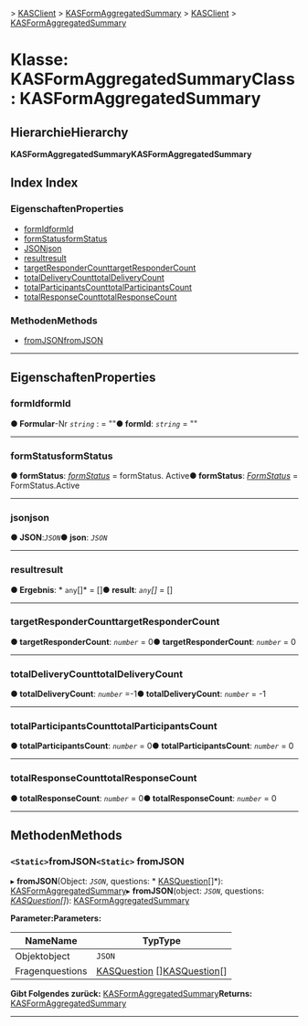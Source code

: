 <span data-ttu-id="5ed73-101">[](../README.md) > [KASClient](../modules/kasclient.md) > [KASFormAggregatedSummary](../classes/kasclient.kasformaggregatedsummary.md)</span><span class="sxs-lookup"><span data-stu-id="5ed73-101">[](../README.md) > [KASClient](../modules/kasclient.md) > [KASFormAggregatedSummary](../classes/kasclient.kasformaggregatedsummary.md)</span></span>

# <a name="class-kasformaggregatedsummary"></a><span data-ttu-id="5ed73-102">Klasse: KASFormAggregatedSummary</span><span class="sxs-lookup"><span data-stu-id="5ed73-102">Class: KASFormAggregatedSummary</span></span>

## <a name="hierarchy"></a><span data-ttu-id="5ed73-103">Hierarchie</span><span class="sxs-lookup"><span data-stu-id="5ed73-103">Hierarchy</span></span>

<span data-ttu-id="5ed73-104">**KASFormAggregatedSummary**</span><span class="sxs-lookup"><span data-stu-id="5ed73-104">**KASFormAggregatedSummary**</span></span>

## <a name="index"></a><span data-ttu-id="5ed73-105">Index </span><span class="sxs-lookup"><span data-stu-id="5ed73-105">Index</span></span>

### <a name="properties"></a><span data-ttu-id="5ed73-106">Eigenschaften</span><span class="sxs-lookup"><span data-stu-id="5ed73-106">Properties</span></span>

* [<span data-ttu-id="5ed73-107">formId</span><span class="sxs-lookup"><span data-stu-id="5ed73-107">formId</span></span>](kasclient.kasformaggregatedsummary.md#formid)
* [<span data-ttu-id="5ed73-108">formStatus</span><span class="sxs-lookup"><span data-stu-id="5ed73-108">formStatus</span></span>](kasclient.kasformaggregatedsummary.md#formstatus)
* [<span data-ttu-id="5ed73-109">JSON</span><span class="sxs-lookup"><span data-stu-id="5ed73-109">json</span></span>](kasclient.kasformaggregatedsummary.md#json)
* [<span data-ttu-id="5ed73-110">result</span><span class="sxs-lookup"><span data-stu-id="5ed73-110">result</span></span>](kasclient.kasformaggregatedsummary.md#result)
* [<span data-ttu-id="5ed73-111">targetResponderCount</span><span class="sxs-lookup"><span data-stu-id="5ed73-111">targetResponderCount</span></span>](kasclient.kasformaggregatedsummary.md#targetrespondercount)
* [<span data-ttu-id="5ed73-112">totalDeliveryCount</span><span class="sxs-lookup"><span data-stu-id="5ed73-112">totalDeliveryCount</span></span>](kasclient.kasformaggregatedsummary.md#totaldeliverycount)
* [<span data-ttu-id="5ed73-113">totalParticipantsCount</span><span class="sxs-lookup"><span data-stu-id="5ed73-113">totalParticipantsCount</span></span>](kasclient.kasformaggregatedsummary.md#totalparticipantscount)
* [<span data-ttu-id="5ed73-114">totalResponseCount</span><span class="sxs-lookup"><span data-stu-id="5ed73-114">totalResponseCount</span></span>](kasclient.kasformaggregatedsummary.md#totalresponsecount)
### <a name="methods"></a><span data-ttu-id="5ed73-115">Methoden</span><span class="sxs-lookup"><span data-stu-id="5ed73-115">Methods</span></span>

* [<span data-ttu-id="5ed73-116">fromJSON</span><span class="sxs-lookup"><span data-stu-id="5ed73-116">fromJSON</span></span>](kasclient.kasformaggregatedsummary.md#fromjson)

---

## <a name="properties"></a><span data-ttu-id="5ed73-117">Eigenschaften</span><span class="sxs-lookup"><span data-stu-id="5ed73-117">Properties</span></span>

<a id="formid"></a>

###  <a name="formid"></a><span data-ttu-id="5ed73-118">formId</span><span class="sxs-lookup"><span data-stu-id="5ed73-118">formId</span></span>

<span data-ttu-id="5ed73-119">**● Formular**-Nr *`string`* : = ""</span><span class="sxs-lookup"><span data-stu-id="5ed73-119">**● formId**: *`string`* = ""</span></span>

___
<a id="formstatus"></a>

###  <a name="formstatus"></a><span data-ttu-id="5ed73-120">formStatus</span><span class="sxs-lookup"><span data-stu-id="5ed73-120">formStatus</span></span>

<span data-ttu-id="5ed73-121">**● formStatus**: *[formStatus](../enums/kasclient.formstatus.md)* = formStatus. Active</span><span class="sxs-lookup"><span data-stu-id="5ed73-121">**● formStatus**: *[FormStatus](../enums/kasclient.formstatus.md)* =  FormStatus.Active</span></span>

___
<a id="json"></a>

###  <a name="json"></a><span data-ttu-id="5ed73-122">json</span><span class="sxs-lookup"><span data-stu-id="5ed73-122">json</span></span>

<span data-ttu-id="5ed73-123">**● JSON**:*`JSON`*</span><span class="sxs-lookup"><span data-stu-id="5ed73-123">**● json**: *`JSON`*</span></span>

___
<a id="result"></a>

###  <a name="result"></a><span data-ttu-id="5ed73-124">result</span><span class="sxs-lookup"><span data-stu-id="5ed73-124">result</span></span>

<span data-ttu-id="5ed73-125">**● Ergebnis**: \* `any`[]\* = []</span><span class="sxs-lookup"><span data-stu-id="5ed73-125">**● result**: *`any`[]* =  []</span></span>

___
<a id="targetrespondercount"></a>

###  <a name="targetrespondercount"></a><span data-ttu-id="5ed73-126">targetResponderCount</span><span class="sxs-lookup"><span data-stu-id="5ed73-126">targetResponderCount</span></span>

<span data-ttu-id="5ed73-127">**● targetResponderCount**: *`number`* = 0</span><span class="sxs-lookup"><span data-stu-id="5ed73-127">**● targetResponderCount**: *`number`* = 0</span></span>

___
<a id="totaldeliverycount"></a>

###  <a name="totaldeliverycount"></a><span data-ttu-id="5ed73-128">totalDeliveryCount</span><span class="sxs-lookup"><span data-stu-id="5ed73-128">totalDeliveryCount</span></span>

<span data-ttu-id="5ed73-129">**● totalDeliveryCount**: *`number`* =-1</span><span class="sxs-lookup"><span data-stu-id="5ed73-129">**● totalDeliveryCount**: *`number`* =  -1</span></span>

___
<a id="totalparticipantscount"></a>

###  <a name="totalparticipantscount"></a><span data-ttu-id="5ed73-130">totalParticipantsCount</span><span class="sxs-lookup"><span data-stu-id="5ed73-130">totalParticipantsCount</span></span>

<span data-ttu-id="5ed73-131">**● totalParticipantsCount**: *`number`* = 0</span><span class="sxs-lookup"><span data-stu-id="5ed73-131">**● totalParticipantsCount**: *`number`* = 0</span></span>

___
<a id="totalresponsecount"></a>

###  <a name="totalresponsecount"></a><span data-ttu-id="5ed73-132">totalResponseCount</span><span class="sxs-lookup"><span data-stu-id="5ed73-132">totalResponseCount</span></span>

<span data-ttu-id="5ed73-133">**● totalResponseCount**: *`number`* = 0</span><span class="sxs-lookup"><span data-stu-id="5ed73-133">**● totalResponseCount**: *`number`* = 0</span></span>

___

## <a name="methods"></a><span data-ttu-id="5ed73-134">Methoden</span><span class="sxs-lookup"><span data-stu-id="5ed73-134">Methods</span></span>

<a id="fromjson"></a>

### <a name="static-fromjson"></a><span data-ttu-id="5ed73-135">`<Static>`fromJSON</span><span class="sxs-lookup"><span data-stu-id="5ed73-135">`<Static>` fromJSON</span></span>

<span data-ttu-id="5ed73-136">▸ **fromJSON**(Object: *`JSON`*, questions: \* [KASQuestion](kasclient.kasquestion.md)[]\*): [KASFormAggregatedSummary](kasclient.kasformaggregatedsummary.md)</span><span class="sxs-lookup"><span data-stu-id="5ed73-136">▸ **fromJSON**(object: *`JSON`*, questions: *[KASQuestion](kasclient.kasquestion.md)[]*): [KASFormAggregatedSummary](kasclient.kasformaggregatedsummary.md)</span></span>

<span data-ttu-id="5ed73-137">**Parameter:**</span><span class="sxs-lookup"><span data-stu-id="5ed73-137">**Parameters:**</span></span>

| <span data-ttu-id="5ed73-138">Name</span><span class="sxs-lookup"><span data-stu-id="5ed73-138">Name</span></span> | <span data-ttu-id="5ed73-139">Typ</span><span class="sxs-lookup"><span data-stu-id="5ed73-139">Type</span></span> |
| ------ | ------ |
| <span data-ttu-id="5ed73-140">Objekt</span><span class="sxs-lookup"><span data-stu-id="5ed73-140">object</span></span> | `JSON` |
| <span data-ttu-id="5ed73-141">Fragen</span><span class="sxs-lookup"><span data-stu-id="5ed73-141">questions</span></span> | <span data-ttu-id="5ed73-142">[KASQuestion](kasclient.kasquestion.md) []</span><span class="sxs-lookup"><span data-stu-id="5ed73-142">[KASQuestion](kasclient.kasquestion.md)[]</span></span> |

<span data-ttu-id="5ed73-143">**Gibt Folgendes zurück:** [KASFormAggregatedSummary](kasclient.kasformaggregatedsummary.md)</span><span class="sxs-lookup"><span data-stu-id="5ed73-143">**Returns:** [KASFormAggregatedSummary](kasclient.kasformaggregatedsummary.md)</span></span>

___

